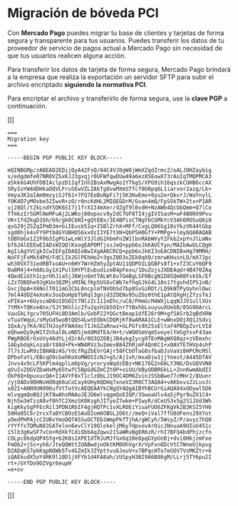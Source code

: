 # Migración de bóveda PCI

Con **Mercado Pago** puedes migrar tu base de clientes y tarjetas de forma segura y transparente para tus usuarios. Puedes transferir los datos de tu proveedor de servicio de pagos actual a Mercado Pago sin necesidad de que tus usuarios realicen alguna acción.

Para transferir los datos de tarjeta de forma segura, Mercado Pago brindará a la empresa que realiza la exportación un servidor SFTP para subir el archivo encriptado **siguiendo la normativa PCI**.

Para encriptar el archivo y transferirlo de forma segura, use la **clave PGP** a continuación.

[[[
```pgp
===
Migration key
===

-----BEGIN PGP PUBLIC KEY BLOCK-----

mQINBGMp/zABEAD2EDijQyA42FsQ/84C4VJ0gW8jWmXZqdZrmcZ/oALJOHZaybig
s/edgdmfe07NR0VZSxKJJ3gvqjr0UFWfqwDUw49a6ez85EowX73rAoIqTMQPMCA3
a5kkkG4UhFDBIAclpzD1IqfInhIBsAxMwgAo1YTkgS/XPG9ih16qszkCUHB6ccAX
SRyIoYW4dDHkaOQVLFruSEwVZLZAkTgOvwMXmSTfcf0O8pq6L1iarvor2azg/Lk+
Vmya3K3aIAm0mzyiSJf61+7FQ7EoBuNpFi7j5K3KwEmo+0yu2erQkvrJ/WaYnylL
fOK4D7yMOxbe52IwvR+zO/r0ncKdHL2MIQEGDrM/Gvan4mQ/FpS5kTW+2tx+P1AR
uj28Ql/tZkLndY5DK6SI7j1frXII4mXer/dZgT9l0vdH+NzAWb4QcbbQmm+Q7lCo
TfmkzIrSGMlNeMFuAj2LWKoj80opxcv9y2dC7UF8TI4jgIVISasM+wF4B8RX9Pvu
VK+1fdZkgD16h/b9/gk0CbNI+gQtEBx/3E4BPisCTNgYbCGMkYcV3Ah6ROSuQ6i0
qvG29jZSZqIPmD3m+biIEusb51q+I5BlZrhX+MFf/CvgLQ06Sg18sYkzVK44tGbp
sgd0hjk4sFY9Ptb8GYUBHO56xx0zI3YE7tXN+QbP5H0GfY+PMPg++lmybQARAQAB
tDBhbGx1Z2F0b3IgPG1wLnNlY3JldG1hbmFnZW1lbnRAbWVyY2Fkb2xpYnJlLmNv
bT6JAlEEEwEIADsWIQQlKxogEAPOMTjssJeQ+ppb6oJkKAUCYyn/MAIbAwULCQgH
AgIiAgYVCgkICwIEFgIDAQIeBwIXgAAKCRCQ+ppb6oJkKI3oEACDNIBxHg79MRH/
NoFFjFxMkX4Pd/FdCLIk2GlPEhHo2+3gsZ0D3xZEk0qX0/zmrwKHuinLD/mX72pc
wh30VX731edRBTxoAU+n6HY7WrHZm5yZptAU11QDPO1LQGBFs8f1+xTZ3CuY6QF9
0a8M4j4+h68LGy1X1PulSHYPlEubudizeB4pFexu/1DuZojsJXDEAqdr4B470ZAq
4QedEiGth1cprHhJia5jJ6Wjn6mtTALWt8v7GmBgLSF0BcgN1D85Qm08Fsk5k/Ef
iZz7DBOhe93gKUo3QZMjsMINLfKp5US6vCWb7efhqGJkG4L18n17tgvhdIPS1nB/
GvcjDpA+X6NolT011mG3CbL0ncplmTNVObSd7bp8SvGiRDt/LQ9kNTPyUyhnlOwc
7ml44dOZ4eXoKv3ooDoHpbTbRql3gnjd3ZOENv95uZOz0thE1pAtQXgHjZfzsTeJ
xPIKa++6UyscmD6U10SO2t7NlzZc111nEhc/uC8/PHmGcM4WXjLqqNJJV1ullXUs
7tMX+TQKve8nx/5JY3KhlicZfu2qshSb5OInrTYBxhbLxuyuuXUebB/05G9OArcL
VauSkLYgcv705UFHi0D3Amlb/GobP22YQGctBeap1dfE26r9M+gfSASrb2qBdXRW
vTuatWquL/sMyGd5woBtQQS4LwtEObkCDQRjKf8wARAA1CLE+wWnxDOjXQ1JSdvi
1QxA/y7K4/KGTHJoyFFWAXmc7IJkGZaRnwz+GLPGfs9X25sEltaf4PBOpZvrLVId
eQhweQy9yW1TZnhal0LoND5jm48MdTE4/H+t/vWO0SmVqm5veyelYmSgYxvF43ae
PWgRBOErGsUVy46dYLjd2rAh/0O3QZ6BjJB4ykgIycg9TEnMAgWXQ8qz+zVEmxhc
1AbybdqkLnza8rt88d+Pk+WN4RVz3uImevB84ZhRjmF4QnKC1+x0AVTETHVp4shP
7l7sJLwR9zIBHABz4S/YdcfRgZbEVrGAjr58FCbOTaG8sfbaDJsVaVz8HPCMcMSl
DPbxFaYi/EBcqO9cGehKoXoMWO5IcNJ+gS/Aj1vh/mxaDjw1jjYoest/A445DfAV
Jnvs4x9cLF5KPlm4qplLmOpVg/yroryvWqdzEBz+NK176G2nOALY3NG/DsGQVVN0
qVuIvZUGVZDaHxMy6StwfC5BpGdGZmCZt0P+oiUU/bByUDBRGkLL+ZnnKwmAbdII
OkP6Q+OpuxucQA+I1AVYF0xT1clz0bLJ19OC4DM6ZvinJSSbBwe77cMHr2/8Uunr
/yjOADv9DHNvHd0q66uCoCaykUHy6QDHq7xneVZJR0CT3AQA4+vAKbxvsZzLuvJc
x02I+ANN9UN996ufVtTotVcAEQEAAYkCNgQYAQgAIBYhBCUrGiAQA84xOOywl5D6
mlvqgmQoBQJjKf8wAhsMAAoJEJD6mlvqgmQoEIQP/3SwoaUlv4aSjPgr9uZX1C4+
Njh5w3mTzzA8vf0hTC2XmzSK0KsghJITyeZ7wkm+PIwyR/dCeU53v5g2S1JUd3Wh
kigKkySgPFEcRil3PDN1RbIF4gjHQTPc1vXLROEiYiuaFUO6ZFKgVk2B3KSI5YH6
50Ha05C6r2rcxTaBYCBOzESAoD2um6OBGL2O6t//meQ+iVal7ffU0dFens29XYot
yOedPHPAjcCIUBvYmoQQTA5SuOCTEb1WmpPkfTjhA/gWCyh/5WsyZ/P/avyz7hQ0
rYYffsTQMuN83SATelon6evClY19QlokeljM6y7dpvovArOicJNnuaA9UIuU451c
i5lb3gKwSF7vCm+RdXkfCdiQbbAqZqwv21SaWRvBgER6zR/rhI7BFQ4bdPhjzcfn
COLpc8kdpQP4SYg+b2K8s1XPEIdTRJuMJfGx6q10e8pqGYpGnBj+dvi0HkjzmFxe
FmOb2+jSs+yh6/JteQQWttZdABwdjoOktKM0OhVgrXrVpFxnODcVtC7WneUjkpvg
DZADqKS7pkKqpNQWb5Tv4SZmIk3ZYpttvu6JeuV+x7BPqcHTo7eGOV7VsMKZtr+6
iQAEkudX5oY4RK9l10D1jXFYb1d4FA8ah/zUSpyH3BI9A6B86gM/LLrj5TY6pu2I
rt+/GYfDo9OZVgr6eupH
=e+ov

-----END PGP PUBLIC KEY BLOCK-----
```

]]]